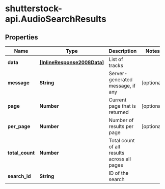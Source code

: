 # shutterstock-api.AudioSearchResults

## Properties
Name | Type | Description | Notes
------------ | ------------- | ------------- | -------------
**data** | [**[InlineResponse2008Data]**](InlineResponse2008Data.md) | List of tracks | 
**message** | **String** | Server-generated message, if any | [optional] 
**page** | **Number** | Current page that is returned | [optional] 
**per_page** | **Number** | Number of results per page | [optional] 
**total_count** | **Number** | Total count of all results across all pages | 
**search_id** | **String** | ID of the search | 


